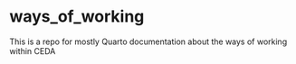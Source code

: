 # ways_of_working
This is a repo for mostly Quarto documentation about the ways of working within CEDA
